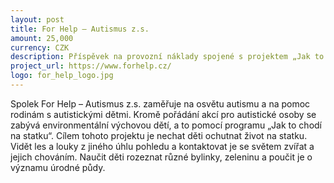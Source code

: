 ```yaml
---
layout: post
title: For Help – Autismus z.s. 
amount: 25,000
currency: CZK
description: Příspěvek na provozní náklady spojené s projektem „Jak to chodí na statku“
project_url: https://www.forhelp.cz/
logo: for_help_logo.jpg
---
```

Spolek For Help – Autismus z.s.  zaměřuje na osvětu autismu a na pomoc rodinám s autistickými dětmi. Kromě pořádání akcí pro autistické osoby se zabývá environmentální výchovou dětí, a to pomocí programu „Jak to chodí na statku“. Cílem tohoto
projektu je nechat děti ochutnat život na statku. Vidět les a louky z jiného úhlu pohledu a kontaktovat je se světem zvířat a jejich chováním. Naučit děti rozeznat různé bylinky, zeleninu a poučit je o významu úrodné půdy.

